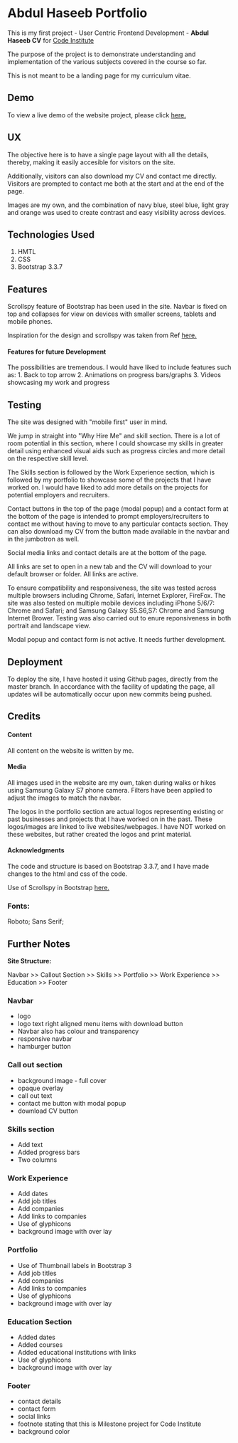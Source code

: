 <h1>Abdul Haseeb Portfolio</h1>

This is my first project - User Centric Frontend Development - <strong>Abdul Haseeb CV</strong> for <a href="https://codeinstitute.net/">Code Institute</a>

The purpose of the project is to demonstrate understanding and implementation of the various subjects covered in the course so far. 

This is not meant to be a landing page for my curriculum vitae.

<h2>Demo</h2>
To view a live demo of the website project, please click <a href="https://ahaseeb235.github.io/Abdul-Haseeb-CV2"> here.</a> 

<h2>UX</h2>
The objective here is to have a single page layout with all the details, thereby, making it easily accesible for visitors on the site. 

Additionally, visitors can also download my CV and contact me directly. Visitors are prompted to contact me both at the start and at the end of the page.

Images are my own, and the combination of navy blue, steel blue, light gray and orange was used to create contrast and easy visibility across devices. 

<h2>Technologies Used</h2>

1. HMTL
2. CSS
3. Bootstrap 3.3.7

<h2>Features</h2>
Scrollspy feature of Bootstrap has been used in the site. Navbar is fixed on top and collapses for view on devices with smaller screens, tablets and mobile phones. 

Inspiration for the design and scrollspy was taken from Ref <a href="https://www.w3schools.com/bootstrap/tryit.asp?filename=trybs_scrollspy&stacked=h"> here.</a>

<h4>Features for future Development</h4>
The possibilities are tremendous. I would have liked to include features such as:
1. Back to top arrow
2. Animations on progress bars/graphs
3. Videos showcasing my work and progress

<h2>Testing</h2>
The site was designed with "mobile first" user in mind. 

We jump in straight into "Why Hire Me" and skill section. There is a lot of room potential in this section, where I could showcase my skills in greater detail using 
enhanced visual aids such as progress circles and more detail on the respective skill level.

The Skills section is followed by the Work Experience section, which is followed by my portfolio to showcase some of the projects that I have worked on. I would have
liked to add more details on the projects for potential employers and recruiters. 

Contact buttons in the top of the page (modal popup) and a contact form at the bottom of the page is intended to prompt employers/recruiters to contact me without having
to move to any particular contacts section. They can also download my CV from the button made available in the navbar and in the jumbotron as well. 

Social media links and contact details are at the bottom of the page. 

All links are set to open in a new tab and the CV will download to your default browser or folder. All links are active. 

To ensure compatibility and responsiveness, the site was tested across multiple browsers including Chrome, Safari, Internet Explorer, FireFox. 
The site was also tested on multiple mobile devices including iPhone 5/6/7: Chrome and Safari; and Samsung Galaxy S5.S6,S7: Chrome and Samsung Internet Brower. 
Testing was also carried out to enure reponsiveness in both portrait and landscape view. 

Modal popup and contact form is not active. It needs further development. 

<h2>Deployment</h2>
To deploy the site, I have hosted it using Github pages, directly from the master branch. In accordance with the facility of updating the page, all updates will be 
automatically occur upon new commits being pushed. 



<h2>Credits</h2>

<h4>Content</h4>
All content on the website is written by me. 

<h4>Media</h4>
All images used in the website are my own, taken during walks or hikes using Samsung Galaxy S7 phone camera. Filters have been applied to adjust the images to match
the navbar. 

The logos in the portfolio section are actual logos representing existing or past businesses and projects that I have worked on in the past. These logos/images are
linked to live websites/webpages. I have NOT worked on these websites, but rather created the logos and print material. 

<h4>Acknowledgments</h4>

The code and structure is based on Bootstrap 3.3.7, and I have made changes to the html and css of the code. 

Use of Scrollspy in Bootstrap <a href="https://www.w3schools.com/bootstrap/tryit.asp?filename=trybs_scrollspy&stacked=h"> here.</a>


<h3>Fonts:</h3> 
Roboto; Sans Serif;

<h2>Further Notes</h2>

<strong>Site Structure:</strong> 

Navbar >> Callout Section >> Skills >> Portfolio >> Work Experience >> Education >> Footer

<h3>Navbar</h3>
<ul>
    <li>logo</li> 
    <li>logo text right aligned menu items with download button</li>
    <li>Navbar also has colour and transparency</li>
    <li>responsive navbar</li> 
    <li>hamburger button</li> 
</ul>
 
<h3>Call out section</h3>
<ul>
    <li>background image - full cover</li> 
    <li>opaque overlay</li>
    <li>call out text</li> 
    <li>contact me button with modal popup</li> 
    <li>download CV button</li> 
</ul>

<h3>Skills section</h3>
<ul>
    <li>Add text</li> 
    <li>Added progress bars</li>
    <li>Two columns</li>
</ul>

<h3>Work Experience</h3>
<ul>
    <li>Add dates</li> 
    <li>Add job titles</li>
    <li>Add companies</li>
    <li>Add links to companies</li>
    <li>Use of glyphicons</li>
    <li>background image with over lay</li>
</ul>

<h3>Portfolio</h3>
<ul>
    <li>Use of Thumbnail labels in Bootstrap 3</li> 
    <li>Add job titles</li>
    <li>Add companies</li>
    <li>Add links to companies</li>
    <li>Use of glyphicons</li>
    <li>background image with over lay</li>
</ul>


<h3>Education Section</h3>
<ul>
    <li>Added dates</li> 
    <li>Added courses</li>
    <li>Added educational institutions with links</li> 
    <li>Use of glyphicons</li> 
    <li>background image with over lay</li> 
</ul>

<h3>Footer</h3>
<ul>
    <li>contact details</li> 
    <li>contact form</li>
    <li>social links</li> 
    <li>footnote stating that this is Milestone project for Code Institute</li> 
    <li>background color</li> 
</ul>